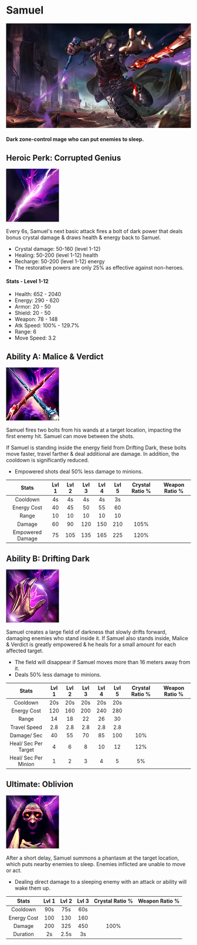 # Samuel

![](../../.gitbook/assets/image%20%28420%29.png)

#### Dark zone-control mage who can put enemies to sleep.

## Heroic Perk: Corrupted Genius

![Corrupted Genius](../../.gitbook/assets/image%20%287%29.png)

Every 6s, Samuel's next basic attack fires a bolt of dark power that deals bonus crystal damage & draws health & energy back to Samuel.

* Crystal damage: 50-160 \(level 1-12\)
* Healing: 50-200 \(level 1-12\) health
* Recharge: 50-200 \(level 1-12\) energy
* The restorative powers are only 25% as effective against non-heroes.

#### Stats - Level 1-12

* Health: 652 - 2040
* Energy: 290 - 620
* Armor: 20 - 50
* Shield: 20 - 50
* Weapon: 78 - 148
* Atk Speed: 100% - 129.7%
* Range: 6
* Move Speed: 3.2

## Ability A: Malice & Verdict

![Malice &amp; Verdict](../../.gitbook/assets/image%20%28314%29.png)

Samuel fires two bolts from his wands at a target location, impacting the first enemy hit. Samuel can move between the shots.

If Samuel is standing inside the energy field from Drifting Dark, these bolts move faster, travel farther & deal additional are damage. In addition, the cooldown is significantly reduced.

* Empowered shots deal 50% less damage to minions.

| Stats | Lvl 1 | Lvl 2 | Lvl 3 | Lvl 4 | Lvl 5 | Crystal      Ratio % | Weapon     Ratio % |
| :---: | :---: | :---: | :---: | :---: | :---: | :---: | :---: |
| Cooldown | 4s | 4s | 4s | 4s | 3s |  |  |
| Energy       Cost | 40 | 45 | 50 | 55 | 60 |  |  |
| Range | 10 | 10 | 10 | 10 | 10 |  |  |
| Damage | 60 | 90 | 120 | 150 | 210 | 105% |  |
| Empowered Damage | 75 | 105 | 135 | 165 | 225 | 120% |  |

## Ability B: Drifting Dark

![Drifting Dark](../../.gitbook/assets/image%20%28208%29.png)

Samuel creates a large field of darkness that slowly drifts forward, damaging enemies who stand inside it. If Samuel also stands inside, Malice & Verdict is greatly empowered & he heals for a small amount for each affected target.

* The field will disappear if Samuel moves more than 16 meters away from it.
* Deals 50% less damage to minions.

| Stats | Lvl 1 | Lvl 2 | Lvl 3 | Lvl 4 | Lvl 5 | Crystal      Ratio % | Weapon     Ratio % |
| :---: | :---: | :---: | :---: | :---: | :---: | :---: | :---: |
| Cooldown | 20s | 20s | 20s | 20s | 20s |  |  |
| Energy       Cost | 120 | 160 | 200 | 240 | 280 |  |  |
| Range | 14 | 18 | 22 | 26 | 30 |  |  |
| Travel        Speed | 2.8 | 2.8 | 2.8 | 2.8 | 2.8 |  |  |
| Damage/   Sec | 40 | 55 | 70 | 85 | 100 | 10% |  |
| Heal/ Sec  Per Target | 4 | 6 | 8 | 10 | 12 | 12% |  |
| Heal/ Sec  Per Minion | 1 | 2 | 3 | 4 | 5 | 5% |  |

## Ultimate: Oblivion

![Oblivion](../../.gitbook/assets/image%20%28399%29.png)

After a short delay, Samuel summons a phantasm at the target location, which puts nearby enemies to sleep. Enemies inflicted are unable to move or act.

* Dealing direct damage to a sleeping enemy with an attack or ability will wake them up.

| Stats | Lvl 1 | Lvl 2 | Lvl 3 | Crystal Ratio % | Weapon Ratio % |
| :---: | :---: | :---: | :---: | :---: | :---: |
| Cooldown | 90s | 75s | 60s |  |  |
| Energy Cost | 100 | 130 | 160 |  |  |
| Damage | 200 | 325 | 450 | 100% |  |
| Duration | 2s | 2.5s | 3s |  |  |

